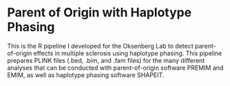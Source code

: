 # Parent of Origin with Haplotype Phasing 
This is the R pipeline I developed for the Oksenberg Lab to detect parent-of-origin effects in multiple sclerosis using haplotype phasing. This pipeline prepares PLINK files (.bed, .bim, and .fam files) for the many different analyses that can be conducted with parent-of-origin software PREMIM and EMIM, as well as haplotype phasing software SHAPEIT.  
